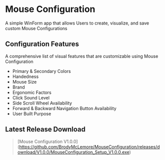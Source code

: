 # Mouse Configuration
A simple WinForm app that allows Users to create, visualize, and save custom Mouse Configurations 

## Configuration Features
A comprehensive list of visual features that are customizable using Mouse Configuration 
* Primary & Secondary Colors
* Handedness
* Mouse Size
* Brand
* Ergonomic Factors
* Click Sound Level
* Side Scroll Wheel Availability 
* Forward & Backward Navigation Button Availability
* User Built Purpose 

## Latest Release Download 
> [Mouse Configuration V1.0.0] (https://github.com/BrodyMcLemore/MouseConfiguration/releases/download/V1.0.0/MouseConfiguration_Setup_V1.0.0.exe)
